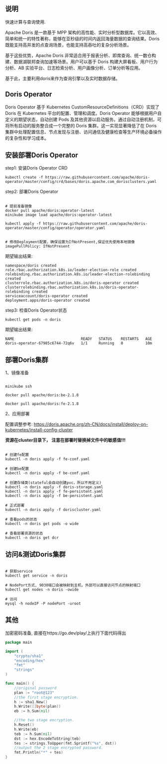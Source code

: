 ## 说明

快速计算与查询使用.

Apache Doris 是一款基于 MPP 架构的高性能、实时分析型数据库。它以高效、简单和统一的特性著称，能够在亚秒级的时间内返回海量数据的查询结果。Doris 既能支持高并发的点查询场景，也能支持高吞吐的复杂分析场景。

基于这些优势，Apache Doris 非常适合用于报表分析、即席查询、统一数仓构建、数据湖联邦查询加速等场景。用户可以基于 Doris 构建大屏看板、用户行为分析、AB 实验平台、日志检索分析、用户画像分析、订单分析等应用。


基于此，主要利用doris来作为查询引擎以及实时数据存储。



## Doris Operator


Doris Operator 基于 Kubernetes CustomResourceDefinitions（CRD）实现了 Doris 在 Kubernetes 平台的配置、管理和调度。Doris Operator 能够根据用户自定义的期望状态，自动创建 Pods 及其他资源以启动服务。通过自动注册机制，可将所有启动的服务整合成一个完整的 Doris 集群。这一实现显著降低了在 Doris 集群中处理配置信息、节点发现与注册、访问通信及健康检查等生产环境必备操作的复杂性和学习成本。


## 安装部署Doris Operator


step1: 安装Doris Operator CRD

```shell
kubectl create -f https://raw.githubusercontent.com/apache/doris-operator/master/config/crd/bases/doris.apache.com_dorisclusters.yaml
```

step2: 部署Doris Operator

```shell

# 提前准备镜像
docker pull apache/doris:operator-latest
minikube image load apache/doris:operator-latest

kubectl apply -f https://raw.githubusercontent.com/apache/doris-operator/master/config/operator/operator.yaml


# 修改Deployment配置，确保设置为IfNotPresent,保证优先使用本地镜像
imagePullPolicy: IfNotPresent
```

期望输出结果:

```shell
namespace/doris created
role.rbac.authorization.k8s.io/leader-election-role created
rolebinding.rbac.authorization.k8s.io/leader-election-rolebinding created
clusterrole.rbac.authorization.k8s.io/doris-operator created
clusterrolebinding.rbac.authorization.k8s.io/doris-operator-rolebinding created
serviceaccount/doris-operator created
deployment.apps/doris-operator created
```

step3: 检查Doris Operator状态

```shell
kubectl get pods -n doris
```

期望输出结果:

```shell
NAME                              READY   STATUS    RESTARTS   AGE
doris-operator-67985c6744-72q6v   1/1     Running   0          10m
```


## 部署Doris集群

1、镜像准备

```shell

minikube ssh

docker pull apache/doris:be-2.1.8

docker pull apache/doris:fe-2.1.8
```

2、应用部署

配置调整参考: https://doris.apache.org/zh-CN/docs/install/deploy-on-kubernetes/install-config-cluster

**资源在cluster目录下， 注意在部署时替换掉文件中的敏感值!!!**

```shell

# 创建fe配置
kubectl -n doris apply -f fe-conf.yaml

# 创建be配置
kubectl -n doris apply -f be-conf.yaml

# 创建存储类(stateful会自动创建pvc，所以不用定义)
kubectl -n doris apply -f doris-storage.yaml
kubectl -n doris apply -f fe-persistent.yaml
kubectl -n doris apply -f be-persistent.yaml

# 正式部署
kubectl -n doris apply -f doriscluster.yaml

# 查看pods的状态
kubectl -n doris get pods -o wide

# 查看部署资源的状态
kubectl -n doris get dcr

```

## 访问&测试Doris集群


```shell

# 获取service
kubectl get service -n doris

# NodePort方式, 9030端口会被映射到主机，外部可以直接访问节点的映射端口
kubectl get nodes -n doris -owide

# 访问
mysql -h nodeIP -P nodePort -uroot

```

## 其他

加密密码准备, 直接在https://go.dev/play/上执行下面代码得出

```go
package main

import (
	"crypto/sha1"
	"encoding/hex"
	"fmt"
	"strings"
)

func main() {
	//original password
	plan := "root@123"
	//the first stage encryption.
	h := sha1.New()
	h.Write([]byte(plan))
	eb := h.Sum(nil)

	//the two stage encryption.
	h.Reset()
	h.Write(eb)
	teb := h.Sum(nil)
	dst := hex.EncodeToString(teb)
	tes := strings.ToUpper(fmt.Sprintf("%s", dst))
	//output the 2 stage encrypted password.
	fmt.Println("*" + tes)
}
```





